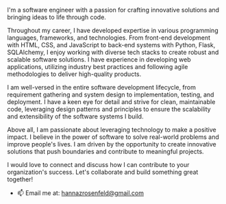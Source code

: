 I'm a software engineer with a passion for crafting innovative solutions and bringing ideas to life through code.

Throughout my career, I have developed expertise in various programming languages, frameworks, and technologies. From front-end development with HTML, CSS, and JavaScript to back-end systems with Python, Flask, SQLAlchemy, I enjoy working with diverse tech stacks to create robust and scalable software solutions. I have experience in developing web applications, utilizing industry best practices and following agile methodologies to deliver high-quality products.

I am well-versed in the entire software development lifecycle, from requirement gathering and system design to implementation, testing, and deployment. I have a keen eye for detail and strive for clean, maintainable code, leveraging design patterns and principles to ensure the scalability and extensibility of the software systems I build.

Above all, I am passionate about leveraging technology to make a positive impact. I believe in the power of software to solve real-world problems and improve people's lives. I am driven by the opportunity to create innovative solutions that push boundaries and contribute to meaningful projects.

I would love to connect and discuss how I can contribute to your organization's success. Let's collaborate and build something great together!

- 📫 Email me at: <hannazrosenfeld@gmail.com>


